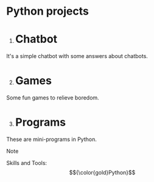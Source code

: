 # Python projects
1) # Chatbot
It's a simple chatbot with some answers about chatbots.

2) # Games
Some fun games to relieve boredom.

3) # Programs
These are mini-programs in Python.

> [!NOTE]  
> Skills and Tools: $${\color{gold}Python}$$ 
